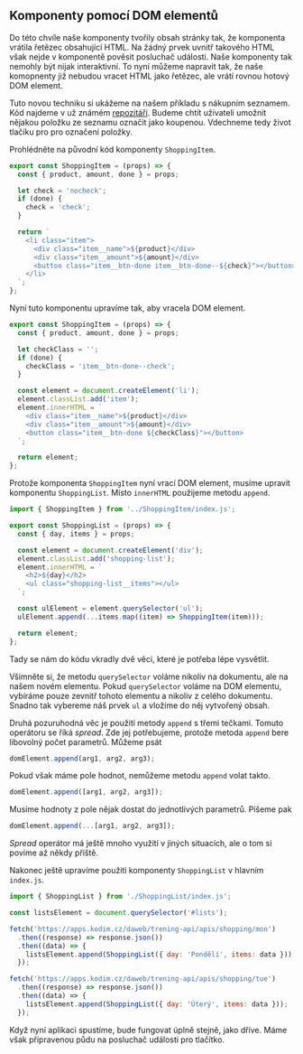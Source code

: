 ## Komponenty pomocí DOM elementů

Do této chvíle naše komponenty tvořily obsah stránky tak, že komponenta vrátila řetězec obsahující HTML. Na žádný prvek uvnitř takového HTML však nejde v komponentě pověsit posluchač události. Naše komponenty tak nemohly být nijak interaktivní. To nyní můžeme napravit tak, že naše komopnenty již nebudou vracet HTML jako řetězec, ale vrátí rovnou hotový DOM element.

Tuto novou techniku si ukážeme na našem příkladu s nákupním seznamem. Kód najdeme v už známém [repozitáři](https://github.com/Czechitas-podklady-WEB/prvni-komponenta). Budeme chtít uživateli umožnit nějakou položku ze seznamu označit jako koupenou. Vdechneme tedy život tlačíku pro pro označení položky.

Prohlédněte na původní kód komponenty `ShoppingItem`.

```js
export const ShoppingItem = (props) => {
  const { product, amount, done } = props;

  let check = 'nocheck';
  if (done) {
    check = 'check';
  }

  return `
    <li class="item">
      <div class="item__name">${product}</div>
      <div class="item__amount">${amount}</div>
      <button class="item__btn-done item__btn-done--${check}"></button>
    </li>
  `;
};
```

Nyní tuto komponentu upravíme tak, aby vracela DOM element.

```js
export const ShoppingItem = (props) => {
  const { product, amount, done } = props;

  let checkClass = '';
  if (done) {
    checkClass = 'item__btn-done--check';
  }

  const element = document.createElement('li');
  element.classList.add('item');
  element.innerHTML = `
    <div class="item__name">${product}</div>
    <div class="item__amount">${amount}</div>
    <button class="item__btn-done ${checkClass}"></button>
  `;

  return element;
};
```

<!-- Nyní chceme přidat funkci pro kliknutí, která na náš element přidá CSS třídu `item--bought`.

```js
const ShoppingItem = (props) => {
  const element = document.createElement('div');
  element.classList.add('item');
  element.innerHTML = `
    <span class="item__product">${props.product}</span>
    <span class="item__amount">${props.amount}</span>
    <button class="btn-bought">koupeno</button>
  `;

  const deleteBtn = element.querySelector('.btn-bought');
  deleteBtn.addEventListener('click', () => {
    element.classList.add('item--bought');
  });

  return element;
};
``` -->

Protože komponenta `ShoppingItem` nyní vrací DOM element, musíme upravit komponentu `ShoppingList`. Místo `innerHTML` použijeme metodu `append`.

```js
import { ShoppingItem } from '../ShoppingItem/index.js';

export const ShoppingList = (props) => {
  const { day, items } = props;

  const element = document.createElement('div');
  element.classList.add('shopping-list');
  element.innerHTML = `
    <h2>${day}</h2>  
    <ul class="shopping-list__items"></ul>
  `;

  const ulElement = element.querySelector('ul');
  ulElement.append(...items.map((item) => ShoppingItem(item)));

  return element;
};
```

Tady se nám do kódu vkradly dvě věci, které je potřeba lépe vysvětlit.

Všimněte si, že metodu `querySelector` voláme nikoliv na dokumentu, ale na našem novém elementu. Pokud `querySelector` voláme na DOM elementu, vybíráme pouze zevnitř tohoto elementu a nikoliv z celého dokumentu. Snadno tak vybereme náš prvek `ul` a vložíme do něj vytvořený obsah.

Druhá pozuruhodná věc je použití metody `append` s třemi tečkami. Tomuto operátoru se říká _spread_. Zde jej potřebujeme, protože metoda `append` bere libovolný počet parametrů. Můžeme psát

```js
domElement.append(arg1, arg2, arg3);
```

Pokud však máme pole hodnot, nemůžeme metodu `append` volat takto.

```js
domElement.append([arg1, arg2, arg3]);
```

Musíme hodnoty z pole nějak dostat do jednotlivých parametrů. Píšeme pak

```js
domElement.append(...[arg1, arg2, arg3]);
```

_Spread_ operátor má ještě mnoho využití v jiných situacích, ale o tom si povíme až někdy příště.

Nakonec ještě upravíme použití komponenty `ShoppingList` v hlavním `index.js`.

```js
import { ShoppingList } from './ShoppingList/index.js';

const listsElement = document.querySelector('#lists');

fetch('https://apps.kodim.cz/daweb/trening-api/apis/shopping/mon')
  .then((response) => response.json())
  .then((data) => {
    listsElement.append(ShoppingList({ day: 'Pondělí', items: data }));
  });

fetch('https://apps.kodim.cz/daweb/trening-api/apis/shopping/tue')
  .then((response) => response.json())
  .then((data) => {
    listsElement.append(ShoppingList({ day: 'Úterý', items: data }));
  });
```

Když nyní aplikaci spustíme, bude fungovat úplně stejně, jako dříve. Máme však připravenou půdu na posluchač události pro tlačítko.
